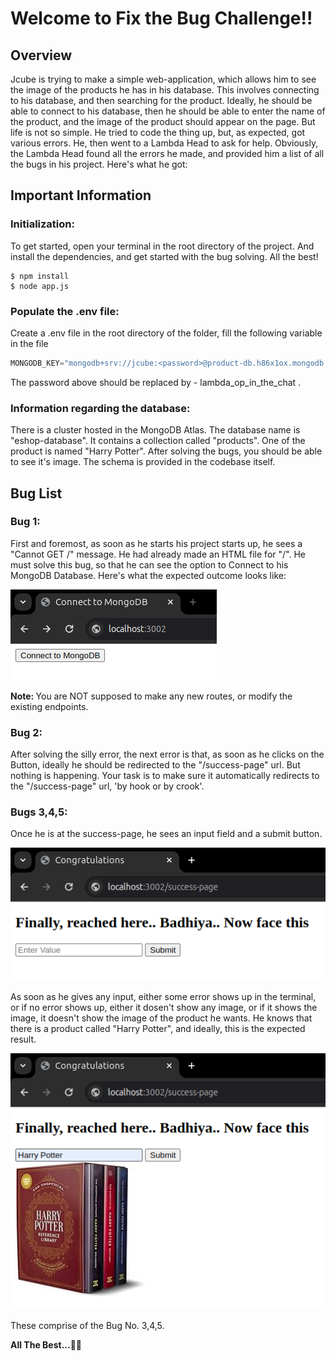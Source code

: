 # Welcome to Fix the Bug Challenge!!

## Overview
Jcube is trying to make a simple web-application, which allows him to see the image of the products he has in his database. This involves connecting to his database, and then searching for the product. Ideally, he should be able to connect to his database, then he should be able to enter the name of the product, and the image of the product should appear on the page. But life is not so simple. He tried to code the thing up, but, as expected, got various errors.
He, then went to a Lambda Head to ask for help. Obviously, the Lambda Head found all the errors he made, and provided him a list of all the bugs in his project. Here's what he got:

## Important Information

### Initialization:
To get started, open your terminal in the root directory of the project. And install the dependencies, and get started with the bug solving. All the best!
```
$ npm install
$ node app.js
```

### Populate the .env file:
Create a .env file in the root directory of the folder, fill the following variable in the file
```cpp
MONGODB_KEY="mongodb+srv://jcube:<password>@product-db.h86x1ox.mongodb.net/?retryWrites=true&w=majority&appName=Product-DB"
```

The password above should be replaced by - lambda_op_in_the_chat .

### Information regarding the database:
There is a cluster hosted in the MongoDB Atlas. The database name is "eshop-database". It contains a collection called "products". One of the product is named "Harry Potter". After solving the bugs, you should be able to see it's image. The schema is provided in the codebase itself.

## Bug List
### Bug 1:
First and foremost, as soon as he starts his project starts up, he sees a "Cannot GET /" message. He had already made an HTML file for "/". He must solve this bug, so that he can see the option to Connect to his MongoDB Database.
Here's what the expected outcome looks like: 

![Expected Outcome](./Expected/Bug1.png "Bug1")

<b> Note: </b> You are NOT supposed to make any new routes, or modify the existing endpoints. 

### Bug 2:
After solving the silly error, the next error is that, as soon as he clicks on the Button, ideally he should be redirected to the "/success-page" url. But nothing is happening. Your task is to make sure it automatically redirects to the "/success-page" url, 'by hook or by crook'.

### Bugs 3,4,5:
Once he is at the success-page, he sees an input field and a submit button. 

![Expected Outcome](./Expected/Bug3-5.png "Bug3-5")

As soon as he gives any input, either some error shows up in the terminal, or if no error shows up, either it dosen't show any image, or if it shows the image, it doesn't show the image of the product he wants. He knows that there is a product called "Harry Potter", and ideally, this is the expected result. 

![Expected Outcome](./Expected/FinalExp.png "Bug3-5")

These comprise of the Bug No. 3,4,5.

<b> All The Best...👍🏻 </b>

